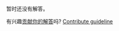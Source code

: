 
暂时还没有解答。

有兴趣[贡献你的解答](https://github.com/BFEdev/BFE.dev-solutions/blob/main/question/cookie-attributes_zh.md)吗? [Contribute guideline](https://github.com/BFEdev/BFE.dev-solutions#how-to-contribute)
